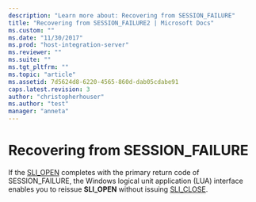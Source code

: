 ```yaml
---
description: "Learn more about: Recovering from SESSION_FAILURE"
title: "Recovering from SESSION_FAILURE2 | Microsoft Docs"
ms.custom: ""
ms.date: "11/30/2017"
ms.prod: "host-integration-server"
ms.reviewer: ""
ms.suite: ""
ms.tgt_pltfrm: ""
ms.topic: "article"
ms.assetid: 7d5624d8-6220-4565-860d-dab05cdabe91
caps.latest.revision: 3
author: "christopherhouser"
ms.author: "test"
manager: "anneta"
---
```

# Recovering from SESSION_FAILURE
If the [SLI_OPEN](../core/sli-open2.md) completes with the primary return code of SESSION_FAILURE, the Windows logical unit application (LUA) interface enables you to reissue **SLI_OPEN** without issuing [SLI_CLOSE](../core/sli-close1.md).
